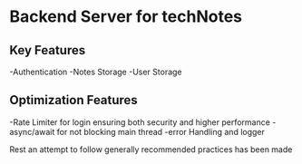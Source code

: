 # Backend Server for techNotes

## Key Features

-Authentication
-Notes Storage
-User Storage

## Optimization Features
-Rate Limiter for login ensuring both security and higher performance
-async/await for not blocking main thread
-error Handling and logger

Rest an attempt to follow generally recommended practices has been made
